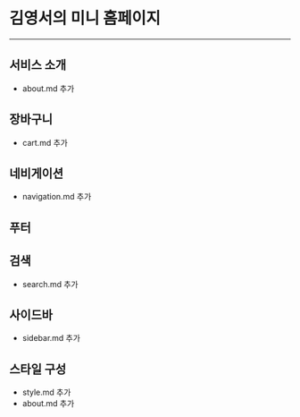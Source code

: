# 김영서의 미니 홈페이지
---

## 서비스 소개
- about.md 추가
## 장바구니
- cart.md 추가
## 네비게이션
- navigation.md 추가
## 푸터
## 검색
- search.md 추가

## 사이드바
- sidebar.md 추가

## 스타일 구성
- style.md 추가
- about.md 추가